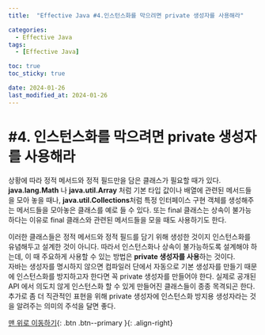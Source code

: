 ```yaml
---
title:  "Effective Java #4.인스턴스화를 막으려면 private 생성자를 사용해라" 

categories:
  - Effective Java
tags:
  - [Effective Java]

toc: true
toc_sticky: true

date: 2024-01-26
last_modified_at: 2024-01-26
---
```



# #4. 인스턴스화를 막으려면 private 생성자를 사용해라

상황에 따라 정적 메서드와 정적 필드만을 담은 클래스가 필요할 때가 있다. **java.lang.Math** 나 **java.util.Array** 처럼 기본 타입 값이나 배열에 관련된 메서드들을 모아 놓을 때나, 
**java.util.Collections**처럼 특정 인터페이스 구현 객체를 생성해주는 메서드들을 모아놓은 클래스를 예로 들 수 있다. 또는 final 클래스는 상속이 불가능하다는 이유로 final 클래스와 관련된 메서드들을 모을 때도 사용하기도 한다.  
  
  
이러한 클래스들은 정적 메서드와 정적 필드를 담기 위해 생성한 것이지 인스턴스화를 유념해두고 설계한 것이 아니다. 따라서 인스턴스화나 상속이 불가능하도록 설계해야 하는데, 이 때 주요하게 사용할 수 있는 방법은 **private 생성자를 사용**하는 것이다.  
자바는 생성자를 명시하지 않으면 컴파일러 단에서 자동으로 기본 생성자를 만들기 때문에 인스턴스화를 방지하고자 한다면 꼭 private 생성자를 만들어야 한다. 실제로 공개된 API 에서 의도치 않게 인스턴스화 할 수 있게 만들어진 클래스들이 종종 
목격되곤 한다.  
추가로 좀 더 직관적인 표현을 위해 private 생성자에 인스턴스화 방지용 생성자라는 것을 알려주는 의미의 주석을 달면 좋다.


[맨 위로 이동하기](#){: .btn .btn--primary }{: .align-right}
